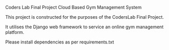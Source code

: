 Coders Lab Final Project
Cloud Based Gym Management System

This project is constructed for the purposes of the CodersLab Final Project.

It utilises the Django web framework to service an online gym management platform.

Please install dependencies as per requirements.txt
